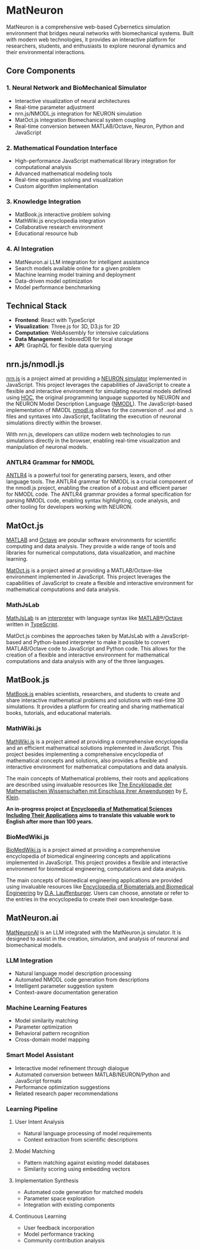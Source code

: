 # MatNeuron

MatNeuron is a comprehensive web-based Cybernetics simulation environment that bridges neural networks with biomechanical systems. Built with modern web technologies, it provides an interactive platform for researchers, students, and enthusiasts to explore neuronal dynamics and their environmental interactions.

## Core Components

### 1. Neural Network and BioMechanical Simulator
- Interactive visualization of neural architectures
- Real-time parameter adjustment
- nrn.js/NMODL.js integration for NEURON simulation
- MatOct.js integration Biomechanical system coupling
- Real-time conversion between MATLAB/Octave, Neuron, Python and JavaScript

### 2. Mathematical Foundation Interface
- High-performance JavaScript mathematical library integration for computational analysis
- Advanced mathematical modeling tools
- Real-time equation solving and visualization
- Custom algorithm implementation

### 3. Knowledge Integration
- MatBook.js interactive problem solving
- MathWiki.js encyclopedia integration
- Collaborative research environment
- Educational resource hub

### 4. AI Integration
- MatNeuron.ai LLM integration for intelligent assistance
- Search models available online for a given problem
- Machine learning model training and deployment
- Data-driven model optimization
- Model performance benchmarking
  
## Technical Stack

- **Frontend**: React with TypeScript
- **Visualization**: Three.js for 3D, D3.js for 2D
- **Computation**: WebAssembly for intensive calculations
- **Data Management**: IndexedDB for local storage
- **API**: GraphQL for flexible data querying


## nrn.js/nmodl.js

[nrn.js](https://github.com/vahidgh/nrnjs) is a project aimed at providing a [NEURON simulator](http://neuron.yale.edu/neuron/) implemented in JavaScript. This project leverages the capabilities of JavaScript to create a flexible and interactive environment for simulating neuronal models defined using [HOC](https://nrn.readthedocs.io/en/latest/guide/hoc_chapter_11_old_reference.html), the original programming language supported by NEURON and the NEURON Model Description Language ([NMODL](https://www.neuron.yale.edu/neuron/static/docs/help/neuron/nmodl/nmodl.html)). The JavaScript-based implementation of NMODL [nmodl.js](https://github.com/vahidgh/nmodljs) allows for the conversion of `.mod` and `.h` files and syntaxes into JavaScript, facilitating the execution of neuronal simulations directly within the browser.

With nrn.js, developers can utilize modern web technologies to run simulations directly in the browser, enabling real-time visualization and manipulation of neuronal models.

### ANTLR4 Grammar for NMODL

[ANTLR4](https://www.antlr.org/download.html) is a powerful tool for generating parsers, lexers, and other language tools. The ANTLR4 grammar for NMODL is a crucial component of the nmodl.js project, enabling the creation of a robust and efficient parser for NMODL code.
The ANTLR4 grammar provides a formal specification for parsing NMODL code, enabling syntax highlighting, code analysis, and other tooling for developers working with NEURON.


## MatOct.js

[MATLAB](https://www.mathworks.com/products/matlab.html) and [Octave](https://www.gnu.org/software/octave/) are popular software environments for scientific computing and data analysis. They provide a wide range of tools and libraries for numerical computations, data visualization, and machine learning.

[MatOct.js](https://github.com/vahidgh/matoctjs) is a project aimed at providing a MATLAB/Octave-like environment implemented in JavaScript. This project leverages the capabilities of JavaScript to create a flexible and interactive environment for mathematical computations and data analysis.

### MathJsLab

[MathJsLab](https://github.com/vahidgh/mathjslab) is an [interpreter](https://en.wikipedia.org/wiki/Interpreter_(computing)) with language syntax like [MATLAB&reg;](https://www.mathworks.com/)/[Octave](https://www.gnu.org/software/octave/) written in [TypeScript](https://www.typescriptlang.org/).

MatOct.js combines the approaches taken by MatJsLab with a JavaScript-based and Python-based interpreter to make it possible to convert MATLAB/Octave code to JavaScript and Python code. This allows for the creation of a flexible and interactive environment for mathematical computations and data analysis with any of the three languages.

## MatBook.js

[MatBook.js](https://github.com/vahidgh/MatBookjs) enables scientists, researchers, and students to create and share interactive mathematical problems and solutions with real-time 3D simulations. It provides a platform for creating and sharing mathematical books, tutorials, and educational materials.

### MathWiki.js

[MathWiki.js](https://github.com/vahidgh/mathwikijs) is a project aimed at providing a comprehensive encyclopedia and an efficient mathematical solutions implemented in JavaScript. This project besides implementing a comprehensive encyclopedia of mathematical concepts and solutions, also provides a flexible and interactive environment for mathematical computations and data analysis.

The main concepts of Mathematical problems, their roots and applications are described using invaluable resources like [The Encyklopadie der Mathematischen Wissenschaften mit Einschluss ihrer Anwendungen](https://en.wikipedia.org/wiki/Klein%27s_Encyclopedia_of_Mathematical_Sciences) by [F. Klein](https://en.wikipedia.org/wiki/Felix_Klein).

**An in-progress project at [Encyclopedia of Mathematical Sciences Including Their Applications](https://github.com/VahidGh/Encyclopedia-of-Mathematical-Sciences-Including-Their-Applications) aims to translate this valuable work to English after more than 100 years.**

### BioMedWiki.js
[BioMedWiki.js](https://github.com/vahidgh/biomedwikijs) is a project aimed at providing a comprehensive encyclopedia of biomedical engineering concepts and applications implemented in JavaScript. This project provides a flexible and interactive environment for biomedical engineering, computations and data analysis.

The main concepts of biomedical engineering applications are provided using invaluable resources like [Encyclopedia of Biomaterials and Biomedical Engineering](https://www.sciencedirect.com/book/9780128158024/encyclopedia-of-biomaterials-and-biomedical-engineering) by [D.A. Lauffenburger](https://www.med.upenn.edu/bioengineering/faculty/lauffenburger/). Users can choose, annotate or refer to the entries in the encyclopedia to create their own knowledge-base.

## MatNeuron.ai

[MatNeuronAI](https://github.com/VahidGh/MatNeuronAI) is an LLM integrated with the MatNeuron.js simulator. It is designed to assist in the creation, simulation, and analysis of neuronal and biomechanical models.

### LLM Integration
- Natural language model description processing
- Automated NMODL code generation from descriptions
- Intelligent parameter suggestion system
- Context-aware documentation generation

### Machine Learning Features
- Model similarity matching
- Parameter optimization
- Behavioral pattern recognition
- Cross-domain model mapping

### Smart Model Assistant
- Interactive model refinement through dialogue
- Automated conversion between MATLAB/NEURON/Python and JavaScript formats
- Performance optimization suggestions
- Related research paper recommendations

### Learning Pipeline
1. User Intent Analysis
   - Natural language processing of model requirements
   - Context extraction from scientific descriptions
   
2. Model Matching
   - Pattern matching against existing model databases
   - Similarity scoring using embedding vectors
   
3. Implementation Synthesis
   - Automated code generation for matched models
   - Parameter space exploration
   - Integration with existing components

4. Continuous Learning
   - User feedback incorporation
   - Model performance tracking
   - Community contribution analysis

